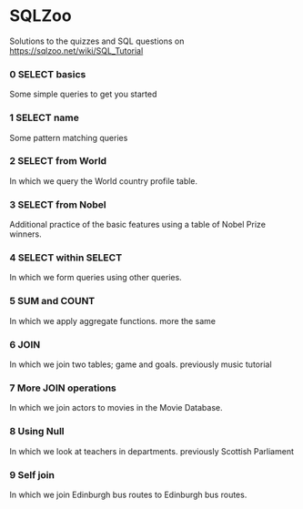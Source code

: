 # SQLZoo
Solutions to the quizzes and SQL questions on https://sqlzoo.net/wiki/SQL_Tutorial

### 0 SELECT basics
Some simple queries to get you started

### 1 SELECT name
Some pattern matching queries

### 2 SELECT from World
In which we query the World country profile table.

### 3 SELECT from Nobel
Additional practice of the basic features using a table of Nobel Prize winners.

### 4 SELECT within SELECT
In which we form queries using other queries.

### 5 SUM and COUNT
In which we apply aggregate functions. more the same

### 6 JOIN
In which we join two tables; game and goals. previously music tutorial

### 7 More JOIN operations
In which we join actors to movies in the Movie Database.

### 8 Using Null
In which we look at teachers in departments. previously Scottish Parliament

### 9 Self join
In which we join Edinburgh bus routes to Edinburgh bus routes.

